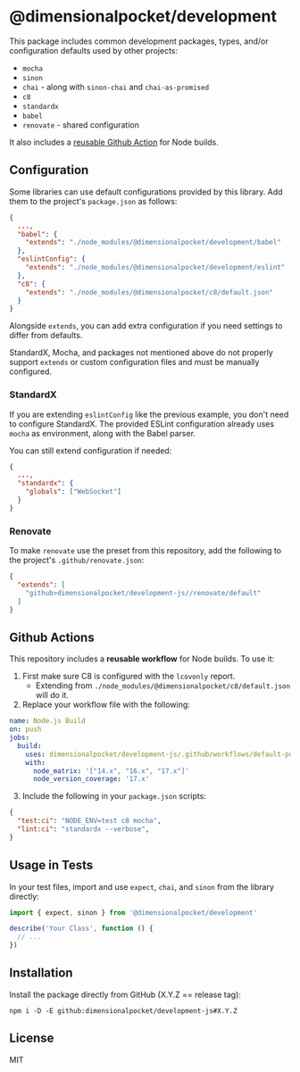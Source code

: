 # @dimensionalpocket/development

This package includes common development packages, types, and/or configuration defaults used by other projects:

* `mocha`
* `sinon`
* `chai` - along with `sinon-chai` and `chai-as-promised`
* `c8`
* `standardx`
* `babel`
* `renovate` - shared configuration

It also includes a [reusable Github Action](#github-actions) for Node builds.

## Configuration

Some libraries can use default configurations provided by this library. Add them to the project's `package.json` as follows:

```json
{
  ...,
  "babel": {
    "extends": "./node_modules/@dimensionalpocket/development/babel"
  },
  "eslintConfig": {
    "extends": "./node_modules/@dimensionalpocket/development/eslint"
  },
  "c8": {
    "extends": "./node_modules/@dimensionalpocket/c8/default.json"
  }
}
```

Alongside `extends`, you can add extra configuration if you need settings to differ from defaults.

StandardX, Mocha, and packages not mentioned above do not properly support `extends` or custom configuration files and must be manually configured.

### StandardX

If you are extending `eslintConfig` like the previous example, you don't need to configure StandardX. The provided ESLint configuration already uses `mocha` as environment, along with the Babel parser.

You can still extend configuration if needed:

```json
{
  ...,
  "standardx": {
    "globals": ["WebSocket"]
  }
}
```

### Renovate

To make `renovate` use the preset from this repository, add the following to the project's `.github/renovate.json`:

```json
{
  "extends": [
    "github>dimensionalpocket/development-js//renovate/default"
  ]
}
```

## Github Actions

This repository includes a **reusable workflow** for Node builds. To use it:

1. First make sure C8 is configured with the `lcovonly` report.
   * Extending from `./node_modules/@dimensionalpocket/c8/default.json` will do it.
2. Replace your workflow file with the following:
```yaml
name: Node.js Build
on: push
jobs:
  build:
    uses: dimensionalpocket/development-js/.github/workflows/default-public-node-build.yml@main
    with:
      node_matrix: '["14.x", "16.x", "17.x"]'
      node_version_coverage: '17.x'
```
3. Include the following in your `package.json` scripts:
```json
{
  "test:ci": "NODE_ENV=test c8 mocha",
  "lint:ci": "standardx --verbose",
}
```

## Usage in Tests

In your test files, import and use `expect`, `chai`, and `sinon` from the library directly:

```javascript
import { expect, sinon } from '@dimensionalpocket/development'

describe('Your Class', function () {
  // ...
})
```

## Installation

Install the package directly from GitHub (X.Y.Z == release tag):

```shell
npm i -D -E github:dimensionalpocket/development-js#X.Y.Z
```

## License

MIT
